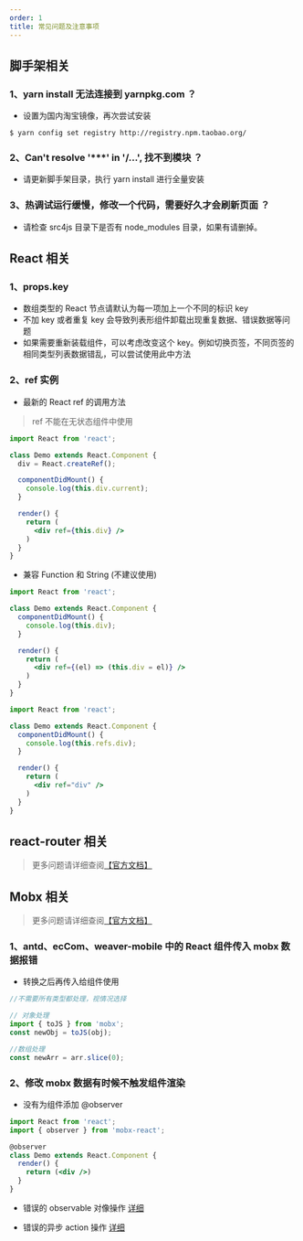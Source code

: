 ```yaml
---
order: 1
title: 常见问题及注意事项
---
```


## 脚手架相关

### 1、yarn install 无法连接到 yarnpkg.com ？

- 设置为国内淘宝镜像，再次尝试安装

```shell
$ yarn config set registry http://registry.npm.taobao.org/
```

### 2、Can't resolve '***' in '/...', 找不到模块 ？

- 请更新脚手架目录，执行 yarn install 进行全量安装

### 3、热调试运行缓慢，修改一个代码，需要好久才会刷新页面 ？

- 请检查 src4js 目录下是否有 node_modules 目录，如果有请删掉。

## React 相关

### 1、props.key

- 数组类型的 React 节点请默认为每一项加上一个不同的标识 key
- 不加 key 或者重复 key 会导致列表形组件卸载出现重复数据、错误数据等问题
- 如果需要重新装载组件，可以考虑改变这个 key。例如切换页签，不同页签的相同类型列表数据错乱，可以尝试使用此中方法

### 2、ref 实例

- 最新的 React ref 的调用方法

> ref 不能在无状态组件中使用

```jsx
import React from 'react';

class Demo extends React.Component {
  div = React.createRef();

  componentDidMount() {
    console.log(this.div.current);
  }

  render() {
    return (
      <div ref={this.div} />
    )
  }
}
```

- 兼容 Function 和 String (不建议使用)

```jsx
import React from 'react';

class Demo extends React.Component {
  componentDidMount() {
    console.log(this.div);
  }

  render() {
    return (
      <div ref={(el) => (this.div = el)} />
    )
  }
}
```

```jsx
import React from 'react';

class Demo extends React.Component {
  componentDidMount() {
    console.log(this.refs.div);
  }

  render() {
    return (
      <div ref="div" />
    )
  }
}
```

## react-router 相关

> 更多问题请详细查阅[【官方文档】](https://reacttraining.com/react-router/web/guides/philosophy)

## Mobx 相关

> 更多问题请详细查阅[【官方文档】](https://cn.mobx.js.org/)

### 1、antd、ecCom、weaver-mobile 中的 React 组件传入 mobx 数据报错

- 转换之后再传入给组件使用

```js
//不需要所有类型都处理，视情况选择

// 对象处理
import { toJS } from 'mobx';
const newObj = toJS(obj);

//数组处理
const newArr = arr.slice(0);
```
### 2、修改 mobx 数据有时候不触发组件渲染

- 没有为组件添加 @observer

```jsx
import React from 'react';
import { observer } from 'mobx-react';

@observer
class Demo extends React.Component {
  render() {
    return (<div />)
  }
}
```

- 错误的 observable 对像操作 [详细](https://cn.mobx.js.org/refguide/object-api.html)

- 错误的异步 action 操作 [详细](https://cn.mobx.js.org/best/actions.html)

